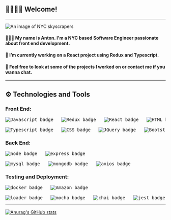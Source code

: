 ##  🙋🏽‍♂️👋 Welcome!
---
<img src="https://miro.medium.com/max/4800/0*Kuiu4i4jaeVCSei0" alt="An image of NYC skyscrapers"/>

#### 👨🏽‍💻  My name is Anton. I'm a NYC based Software Engineer passionate about front end development.
#### 🌆  I’m currently working on a React project using Redux and Typescript.
#### 💬  Feel free to look at some of the projects I worked on or contact me if you wanna chat.
---
## ⚙️ **Technologies and Tools**

### **Front End:**
<pre>
<img src="https://img.shields.io/badge/Language-Javascript-yellow" alt="Javascript badge"/>   <img src="https://img.shields.io/badge/Tools-Redux-blue" alt="Redux badge"/>   <img src="https://img.shields.io/badge/Tools-React-blue" alt="React badge"/>   <img src="https://img.shields.io/badge/Language-HTML-yellow" alt="HTML badge"/>  

<img src="https://img.shields.io/badge/Language-Typescript-yellow" alt="Typescript badge"/>   <img src="https://img.shields.io/badge/Language-CSS-yellow" alt="CSS badge"/>   <img src="https://img.shields.io/badge/Tools-JQuery-yellow" alt="JQuery badge"/>   <img src="https://img.shields.io/badge/Tools-Bootstrap-blue" alt="Bootstrap badge"/>   <img src="https://img.shields.io/badge/Tools-MaterialUI-blue" alt="MaterialUI badge"/> 
</pre>
### **Back End:**
<pre>
<img src="https://img.shields.io/badge/Tools-node-yellow" alt="node badge"/>   <img src="https://img.shields.io/badge/Tools-express-yellow" alt="express badge"/>  

<img src="https://img.shields.io/badge/Database-MYSQL-green" alt="mysql badge"/>   <img src="https://img.shields.io/badge/Tools-MongoDB-green" alt="mongodb badge"/>   <img src="https://img.shields.io/badge/Tools-axios-blue" alt="axios badge"/> 
</pre>
### **Testing and Deployment:**
<pre>
<img src="https://img.shields.io/badge/Tools-Docker-yellow" alt="docker badge"/>   <img src="https://img.shields.io/badge/Tools-AmazonAWSEC2-blue" alt="Amazon badge"/> 

<img src="https://img.shields.io/badge/Tools-Loader.io-blue" alt="loader badge"/>   <img src="https://img.shields.io/badge/Tools-mocha-green" alt="mocha badge"/>   <img src="https://img.shields.io/badge/Tools-chai-green" alt="chai badge"/>   <img src="https://img.shields.io/badge/Tools-jest-green" alt="jest badge"/>   <img src="https://img.shields.io/badge/Tools-enzyme-green" alt="enzyme badge"/> 
</pre>

---

[![Anurag's GitHub stats](https://github-readme-stats.vercel.app/api?username=AntonMenchaca)](https://github.com/anuraghazra/github-readme-stats)


<!--
### **Developer Tools:**
**amenchaca100/amenchaca100** is a ✨ _special_ ✨ repository because its `README.md` (this file) appears on your GitHub profile.

Here are some ideas to get you started:

-
- 🌱 I’m currently learning ...
- 👯 I’m looking to collaborate on ...
- 🤔 I’m looking for help with ...
- 💬 Ask me about ...
- 📫 How to reach me: ...
- 😄 Pronouns: ...
- ⚡ Fun fact: ...
-->

